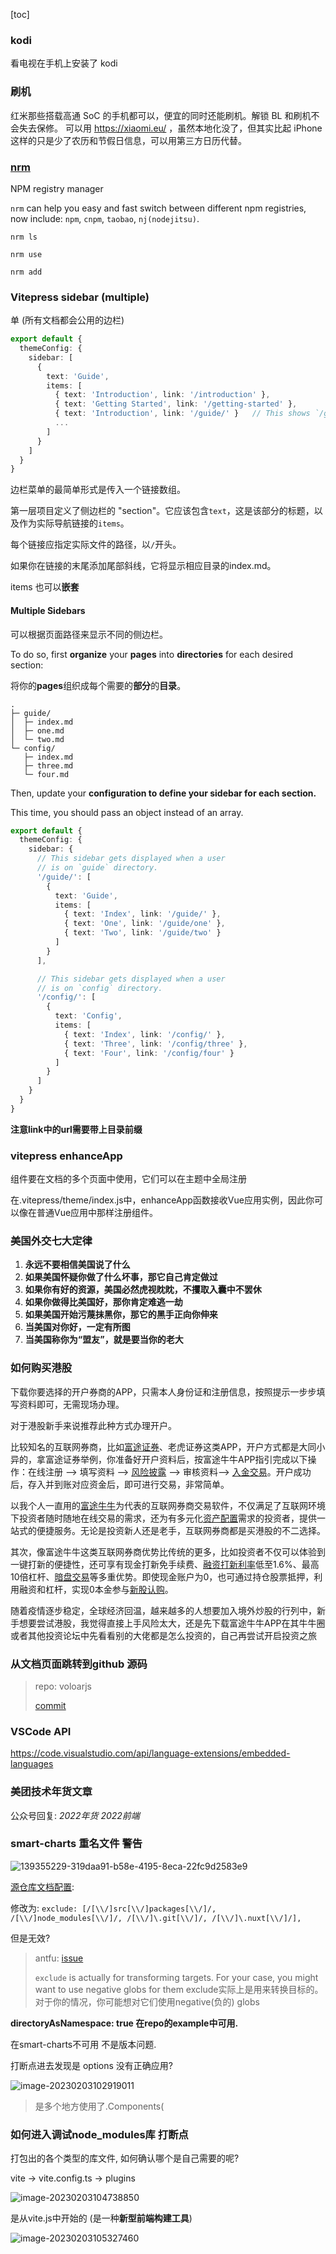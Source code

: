 [toc]

### kodi

看电视在手机上安装了 kodi



### 刷机

红米那些搭载高通 SoC 的手机都可以，便宜的同时还能刷机。解锁 BL 和刷机不会失去保修。
可以用 https://xiaomi.eu/ ，虽然本地化没了，但其实比起 iPhone 这样的只是少了农历和节假日信息，可以用第三方日历代替。



### [nrm](https://www.npmjs.com/package/nrm)

NPM registry manager

`nrm` can help you easy and fast switch between different npm registries, now include: `npm`, `cnpm`, `taobao`, `nj(nodejitsu)`.

`nrm ls` 

`nrm use`

`nrm add`



### Vitepress sidebar (multiple)

单 (所有文档都会公用的边栏)

```ts
export default {
  themeConfig: {
    sidebar: [
      {
        text: 'Guide',
        items: [
          { text: 'Introduction', link: '/introduction' },
          { text: 'Getting Started', link: '/getting-started' },
          { text: 'Introduction', link: '/guide/' }   // This shows `/guide/index.md` page.
          ...
        ]
      }
    ]
  }
}
```

边栏菜单的最简单形式是传入一个链接数组。

第一层项目定义了侧边栏的 "section"。它应该包含`text`，这是该部分的标题，以及作为实际导航链接的`items`。

每个链接应指定实际文件的路径，以`/`开头。

如果你在链接的末尾添加尾部斜线，它将显示相应目录的index.md。



items 也可以**嵌套**



#### Multiple Sidebars

可以根据页面路径来显示不同的侧边栏。

To do so, first **organize** your **pages** into **directories** for each desired section:

将你的**pages**组织成每个需要的**部分**的**目录**。

```
.
├─ guide/
│  ├─ index.md
│  ├─ one.md
│  └─ two.md
└─ config/
   ├─ index.md
   ├─ three.md
   └─ four.md
```

Then, update your **configuration to define your sidebar for each section.** 

This time, you should pass an object instead of an array.

```ts
export default {
  themeConfig: {
    sidebar: {
      // This sidebar gets displayed when a user
      // is on `guide` directory.
      '/guide/': [
        {
          text: 'Guide',
          items: [
            { text: 'Index', link: '/guide/' },
            { text: 'One', link: '/guide/one' },
            { text: 'Two', link: '/guide/two' }
          ]
        }
      ],

      // This sidebar gets displayed when a user
      // is on `config` directory.
      '/config/': [
        {
          text: 'Config',
          items: [
            { text: 'Index', link: '/config/' },
            { text: 'Three', link: '/config/three' },
            { text: 'Four', link: '/config/four' }
          ]
        }
      ]
    }
  }
}
```

**注意link中的url需要带上目录前缀**



### vitepress enhanceApp

组件要在文档的多个页面中使用，它们可以在主题中全局注册

在.vitepress/theme/index.js中，enhanceApp函数接收Vue应用实例，因此你可以像在普通Vue应用中那样注册组件。



### 美国外交七大定律 

1. **永远不要相信美国说了什么** 
2. **如果美国怀疑你做了什么坏事，那它自己肯定做过**
3. **如果你有好的资源，美国必然虎视眈眈，不攫取入囊中不罢休**
4. **如果你做得比美国好，那你肯定难逃一劫** 
5. **如果美国开始污蔑抹黑你，那它的黑手正向你伸来**
6. **当美国对你好，一定有所图**
7. **当美国称你为“盟友”，就是要当你的老大**



### 如何购买港股

下载你要选择的开户券商的APP，只需本人身份证和注册信息，按照提示一步步填写资料即可，无需现场办理。

对于港股新手来说推荐此种方式办理开户。

比较知名的互联网券商，比如[富途证券](https://www.zhihu.com/search?q=富途证券&search_source=Entity&hybrid_search_source=Entity&hybrid_search_extra={"sourceType"%3A"answer"%2C"sourceId"%3A2010876055})、老虎证券这类APP，开户方式都是大同小异的，拿富途证券举例，你准备好开户资料后，按富途牛牛APP指引完成以下操作：在线注册 —> 填写资料 —> [风险披露](https://www.zhihu.com/search?q=风险披露&search_source=Entity&hybrid_search_source=Entity&hybrid_search_extra={"sourceType"%3A"answer"%2C"sourceId"%3A2010876055}) —> 审核资料—> [入金交易](https://www.zhihu.com/search?q=入金交易&search_source=Entity&hybrid_search_source=Entity&hybrid_search_extra={"sourceType"%3A"answer"%2C"sourceId"%3A2010876055})。开户成功后，存入并到账对应资金后，即可进行交易，非常简单。

以我个人一直用的[富途牛牛](https://www.zhihu.com/search?q=富途牛牛&search_source=Entity&hybrid_search_source=Entity&hybrid_search_extra={"sourceType"%3A"answer"%2C"sourceId"%3A2010876055})为代表的互联网券商交易软件，不仅满足了互联网环境下投资者随时随地在线交易的需求，还为有多元化[资产配置](https://www.zhihu.com/search?q=资产配置&search_source=Entity&hybrid_search_source=Entity&hybrid_search_extra={"sourceType"%3A"answer"%2C"sourceId"%3A2010876055})需求的投资者，提供一站式的便捷服务。无论是投资新人还是老手，互联网券商都是买港股的不二选择。

其次，像富途牛牛这类互联网券商优势比传统的更多，比如投资者不仅可以体验到一键打新的便捷性，还可享有现金打新免手续费、[融资打新利率](https://www.zhihu.com/search?q=融资打新利率&search_source=Entity&hybrid_search_source=Entity&hybrid_search_extra={"sourceType"%3A"answer"%2C"sourceId"%3A2010876055})低至1.6%、最高10倍杠杆、[暗盘交易](https://www.zhihu.com/search?q=暗盘交易&search_source=Entity&hybrid_search_source=Entity&hybrid_search_extra={"sourceType"%3A"answer"%2C"sourceId"%3A2010876055})等多重优势。即使现金账户为0，也可通过持仓股票抵押，利用融资和杠杆，实现0本金参与[新股认购](https://www.zhihu.com/search?q=新股认购&search_source=Entity&hybrid_search_source=Entity&hybrid_search_extra={"sourceType"%3A"answer"%2C"sourceId"%3A2010876055})。

随着疫情逐步稳定，全球经济回温，越来越多的人想要加入境外炒股的行列中，新手想要尝试港股，我觉得直接上手风险太大，还是先下载富途牛牛APP在其牛牛圈或者其他投资论坛中先看看别的大佬都是怎么投资的，自己再尝试开启投资之旅



### 从文档页面跳转到github 源码

> repo: voloarjs 
>
> [commit](https://github.com/volarjs/volarjs.github.io/commit/3f4aa0b94c196d5771a399eb0695756fa354267c)



### VSCode API

https://code.visualstudio.com/api/language-extensions/embedded-languages



### 美团技术年货文章

公众号回复: *2022年货* *2022前端*



### smart-charts 重名文件 警告

![139355229-319daa91-b58e-4195-8eca-22fc9d2583e9](./imgs/139355229-319daa91-b58e-4195-8eca-22fc9d2583e9.png)

[源仓库文档配置](https://github.com/antfu/unplugin-vue-components#:~:text=exclude%3A%20%5B/%5B%5C%5C/%5Dnode_modules%5B%5C%5C/%5D/%2C%20/%5B%5C%5C/%5D%5C.git%5B%5C%5C/%5D/%2C%20/%5B%5C%5C/%5D%5C.nuxt%5B%5C%5C/%5D/%5D%2C): 

修改为: 
`exclude: [/[\\/]src[\\/]packages[\\/]/, /[\\/]node_modules[\\/]/, /[\\/]\.git[\\/]/, /[\\/]\.nuxt[\\/]/],`

但是无效?

> antfu:  [issue](https://github.com/antfu/unplugin-vue-components/issues/195)
>
> `exclude` is actually for transforming targets. For your case, you might want to use negative globs for them
> exclude实际上是用来转换目标的。对于你的情况，你可能想对它们使用negative(负的) globs 



**directoryAsNamespace: true 在repo的example中可用.**

在smart-charts不可用 不是版本问题. 



打断点进去发现是 options 没有正确应用?

![image-20230203102919011](./imgs/image-20230203102919011.png)

> 是多个地方使用了.Components(



### 如何进入调试node_modules库 打断点

打包出的各个类型的库文件, 如何确认哪个是自己需要的呢?

vite -> vite.config.ts -> plugins

![image-20230203104738850](./imgs/image-20230203104738850.png)

是从vite.js中开始的 (是一种**新型前端构建工具**)

![image-20230203105327460](./imgs/image-20230203105327460.png)
